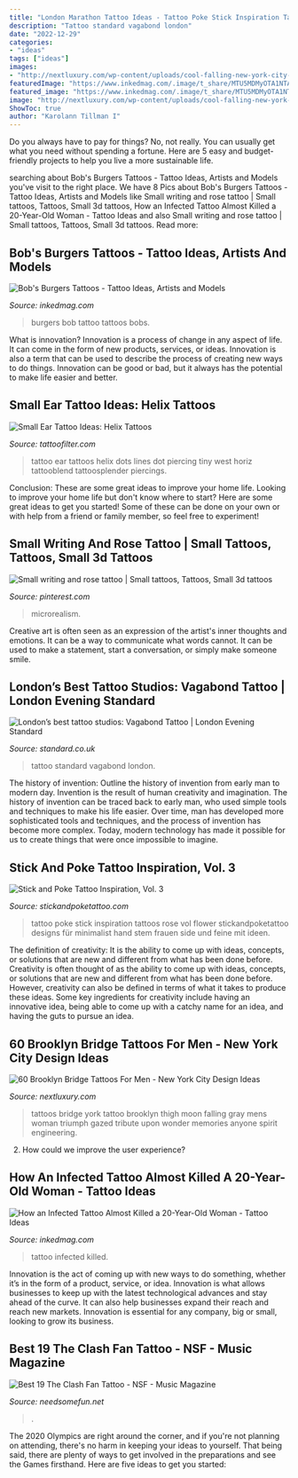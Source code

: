 ```yaml
---
title: "London Marathon Tattoo Ideas - Tattoo Poke Stick Inspiration Tattoos Rose Vol Flower Stickandpoketattoo Designs Für Minimalist Hand Stem Frauen Side Und Feine Mit Ideen"
description: "Tattoo standard vagabond london"
date: "2022-12-29"
categories:
- "ideas"
tags: ["ideas"]
images:
- "http://nextluxury.com/wp-content/uploads/cool-falling-new-york-city-brooklyn-bridge-with-moon-mens-thigh-tattoos.jpg"
featuredImage: "https://www.inkedmag.com/.image/t_share/MTU5MDMyOTA1NTAyMTcyODIx/bobsburger_feature.jpg"
featured_image: "https://www.inkedmag.com/.image/t_share/MTU5MDMyOTA1NTAyMTcyODIx/bobsburger_feature.jpg"
image: "http://nextluxury.com/wp-content/uploads/cool-falling-new-york-city-brooklyn-bridge-with-moon-mens-thigh-tattoos.jpg"
ShowToc: true
author: "Karolann Tillman I"
---
```



Do you always have to pay for things? No, not really. You can usually get what you need without spending a fortune. Here are 5 easy and budget-friendly projects to help you live a more sustainable life.

	

		
searching about Bob&#039;s Burgers Tattoos - Tattoo Ideas, Artists and Models you've visit to the right place. We have 8 Pics about Bob&#039;s Burgers Tattoos - Tattoo Ideas, Artists and Models like Small writing and rose tattoo | Small tattoos, Tattoos, Small 3d tattoos, How an Infected Tattoo Almost Killed a 20-Year-Old Woman - Tattoo Ideas and also Small writing and rose tattoo | Small tattoos, Tattoos, Small 3d tattoos. Read more:
		
    
## Bob&#039;s Burgers Tattoos - Tattoo Ideas, Artists And Models

<img loading=lazy src="https://www.inkedmag.com/.image/t_share/MTU5MDMyOTA1NTAyMTcyODIx/bobsburger_feature.jpg" onerror="this.onerror=null;this.src='https://tse4.mm.bing.net/th?id=OIP.9y0ngvw2tCdBoRX48T0_4QHaHa&amp;pid=15.1';" alt="Bob&#039;s Burgers Tattoos - Tattoo Ideas, Artists and Models">

_Source: inkedmag.com_

>burgers bob tattoo tattoos bobs. 

	

What is innovation?
Innovation is a process of change in any aspect of life. It can come in the form of new products, services, or ideas. Innovation is also a term that can be used to describe the process of creating new ways to do things. Innovation can be good or bad, but it always has the potential to make life easier and better.

    
## Small Ear Tattoo Ideas: Helix Tattoos

<img loading=lazy src="https://cdntattoofilter.com/tattoo/21786/l.jpg" onerror="this.onerror=null;this.src='https://tse2.mm.bing.net/th?id=OIP.oCKXY0z9gxLhIDLEVFc2wgHaHa&amp;pid=15.1';" alt="Small Ear Tattoo Ideas: Helix Tattoos">

_Source: tattoofilter.com_

>tattoo ear tattoos helix dots lines dot piercing tiny west horiz tattooblend tattoosplender piercings. 

	

Conclusion: These are some great ideas to improve your home life.
Looking to improve your home life but don't know where to start? Here are some great ideas to get you started! Some of these can be done on your own or with help from a friend or family member, so feel free to experiment!

    
## Small Writing And Rose Tattoo | Small Tattoos, Tattoos, Small 3d Tattoos

<img loading=lazy src="https://i.pinimg.com/736x/84/af/6a/84af6aa49680e07b65eb847376f62ad1.jpg" onerror="this.onerror=null;this.src='https://tse4.mm.bing.net/th?id=OIP.Vz5IStImp8J3DPedIhZ_pwHaJ3&amp;pid=15.1';" alt="Small writing and rose tattoo | Small tattoos, Tattoos, Small 3d tattoos">

_Source: pinterest.com_

>microrealism. 

	

Creative art is often seen as an expression of the artist's inner thoughts and emotions. It can be a way to communicate what words cannot. It can be used to make a statement, start a conversation, or simply make someone smile.

    
## London’s Best Tattoo Studios: Vagabond Tattoo | London Evening Standard

<img loading=lazy src="https://www.standard.co.uk/s3fs-public/thumbnails/image/2016/10/12/15/img_0692.jpg" onerror="this.onerror=null;this.src='https://tse3.mm.bing.net/th?id=OIP.yXdqjzEZIH8uegsqumblBAHaE8&amp;pid=15.1';" alt="London’s best tattoo studios: Vagabond Tattoo | London Evening Standard">

_Source: standard.co.uk_

>tattoo standard vagabond london. 

	

The history of invention: Outline the history of invention from early man to modern day.
Invention is the result of human creativity and imagination. The history of invention can be traced back to early man, who used simple tools and techniques to make his life easier. Over time, man has developed more sophisticated tools and techniques, and the process of invention has become more complex. Today, modern technology has made it possible for us to create things that were once impossible to imagine.

    
## Stick And Poke Tattoo Inspiration, Vol. 3

<img loading=lazy src="https://cdn.stickandpoketattoo.com/blog/131/l.jpg" onerror="this.onerror=null;this.src='https://tse2.mm.bing.net/th?id=OIP.jf2XS3zLO9D2oN3pdYeTFgHaJQ&amp;pid=15.1';" alt="Stick and Poke Tattoo Inspiration, Vol. 3">

_Source: stickandpoketattoo.com_

>tattoo poke stick inspiration tattoos rose vol flower stickandpoketattoo designs für minimalist hand stem frauen side und feine mit ideen. 

	

The definition of creativity: It is the ability to come up with ideas, concepts, or solutions that are new and different from what has been done before.
Creativity is often thought of as the ability to come up with ideas, concepts, or solutions that are new and different from what has been done before. However, creativity can also be defined in terms of what it takes to produce these ideas. Some key ingredients for creativity include having an innovative idea, being able to come up with a catchy name for an idea, and having the guts to pursue an idea.

    
## 60 Brooklyn Bridge Tattoos For Men - New York City Design Ideas

<img loading=lazy src="http://nextluxury.com/wp-content/uploads/cool-falling-new-york-city-brooklyn-bridge-with-moon-mens-thigh-tattoos.jpg" onerror="this.onerror=null;this.src='https://tse1.mm.bing.net/th?id=OIP.oQdlauqT1l2GF7bDzTlYowHaJ4&amp;pid=15.1';" alt="60 Brooklyn Bridge Tattoos For Men - New York City Design Ideas">

_Source: nextluxury.com_

>tattoos bridge york tattoo brooklyn thigh moon falling gray mens woman triumph gazed tribute upon wonder memories anyone spirit engineering. 

	

2. How could we improve the user experience?

    
## How An Infected Tattoo Almost Killed A 20-Year-Old Woman - Tattoo Ideas

<img loading=lazy src="https://www.inkedmag.com/.image/t_share/MTY0NDA2NTU2MjQ5NTY0NzU3/infected-tattoo-fb.jpg" onerror="this.onerror=null;this.src='https://tse1.mm.bing.net/th?id=OIP.QSM4JX6Sz3THuw59swf66gHaD4&amp;pid=15.1';" alt="How an Infected Tattoo Almost Killed a 20-Year-Old Woman - Tattoo Ideas">

_Source: inkedmag.com_

>tattoo infected killed. 

	

Innovation is the act of coming up with new ways to do something, whether it’s in the form of a product, service, or idea. Innovation is what allows businesses to keep up with the latest technological advances and stay ahead of the curve. It can also help businesses expand their reach and reach new markets. Innovation is essential for any company, big or small, looking to grow its business.

    
## Best 19 The Clash Fan Tattoo - NSF - Music Magazine

<img loading=lazy src="https://www.needsomefun.net/wp-content/uploads/2020/09/the-clash-tattoo2.jpg" onerror="this.onerror=null;this.src='https://tse4.mm.bing.net/th?id=OIP.3bEmtc5Ek8_wuWSAio-5aQAAAA&amp;pid=15.1';" alt="Best 19 The Clash Fan Tattoo - NSF - Music Magazine">

_Source: needsomefun.net_

>. 

	

The 2020 Olympics are right around the corner, and if you're not planning on attending, there's no harm in keeping your ideas to yourself. That being said, there are plenty of ways to get involved in the preparations and see the Games firsthand. Here are five ideas to get you started: 

